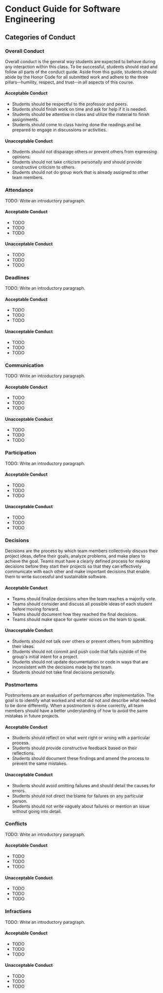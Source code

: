 # Conduct Guide for Software Engineering

## Categories of Conduct

### Overall Conduct

Overall conduct is the general way students are expected to behave during any interaction within this class.  To be successful, students should read and follow all parts of the conduct guide.  Aside from this guide, students should abide by the Honor Code for all submitted work and adhere to the three pillars--humility, respect, and trust--in all aspects of this course.  

#### Acceptable Conduct

- Students should be respectful to the professor and peers.
- Students should finish work on time and ask for help if it is needed.
- Students should be attentive in class and utilize the material to finish assignments.
- Students should come to class having done the readings and be prepared to engage in discussions or activities.

#### Unacceptable Conduct

- Students should not disparage others or prevent others from expressing opinions.
- Students should not take criticism personally and should provide constructive criticism to others.
- Students should not do group work that is already assigned to other team members.

### Attendance

TODO: Write an introductory paragraph.

#### Acceptable Conduct

- TODO
- TODO
- TODO

#### Unacceptable Conduct

- TODO
- TODO
- TODO

### Deadlines

TODO: Write an introductory paragraph.

#### Acceptable Conduct

- TODO
- TODO
- TODO

#### Unacceptable Conduct

- TODO
- TODO
- TODO

### Communication

TODO: Write an introductory paragraph.

#### Acceptable Conduct

- TODO
- TODO
- TODO

#### Unacceptable Conduct

- TODO
- TODO
- TODO

### Participation

TODO: Write an introductory paragraph.

#### Acceptable Conduct

- TODO
- TODO
- TODO

#### Unacceptable Conduct

- TODO
- TODO
- TODO

### Decisions

Decisions are the process by which team members collectively discuss their project ideas, define their goals, analyze problems, and make plans to achieve the goal. Teams must have a clearly defined process for making decisions before they start their projects so that they can effectively communicate with each other and make important decisions that enable them to write successful and sustainable software.

#### Acceptable Conduct

- Teams should finalize decisions when the team reaches a majority vote.
- Teams should consider and discuss all possible ideas of each student before moving forward.
- Teams should document how they reached the final decisions.
- Teams should make space for quieter voices on the team to speak.

#### Unacceptable Conduct

- Students should not talk over others or prevent others from submitting their ideas.
- Students should not commit and push code that falls outside of the group's initial intent for a project.
- Students should not update documentation or code in ways that are inconsistent with the decisions made by the team.
- Students should not take final decisions personally.

### Postmortems

Postmortems are an evaluation of performances after implementation. The goal is to identify what worked and what did not and describe what needed to be done differently. When a postmortem is done correctly, all team members should have a better understanding of how to avoid the same mistakes in future projects.

#### Acceptable Conduct

- Students should reflect on what went right or wrong with a particular process.
- Students should provide constructive feedback based on their reflections.
- Students should document these findings and amend the process to prevent the same mistakes.

#### Unacceptable Conduct

- Students should avoid omitting failures and should detail the causes for errors.
- Students should not direct the blame for failures on any particular person.
- Students should not write vaguely about failures or mention an issue without going into detail.

### Conflicts

TODO: Write an introductory paragraph.

#### Acceptable Conduct

- TODO
- TODO
- TODO

#### Unacceptable Conduct

- TODO
- TODO
- TODO

### Infractions

TODO: Write an introductory paragraph.

#### Acceptable Conduct

- TODO
- TODO
- TODO

#### Unacceptable Conduct

- TODO
- TODO
- TODO

